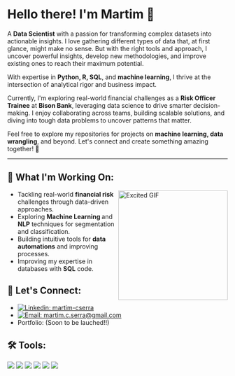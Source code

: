 # Hello there! I'm Martim 🤠

A **Data Scientist** with a passion for transforming complex datasets into actionable insights. I love gathering different types of data that, at first glance, might make no sense. But with the right tools and approach, I uncover powerful insights, develop new methodologies, and improve existing ones to reach their maximum potential.  

With expertise in **Python, R, SQL**, and **machine learning**, I thrive at the intersection of analytical rigor and business impact. 

Currently, I'm exploring real-world financial challenges as a **Risk Officer Trainee** at **Bison Bank**, leveraging data science to drive smarter decision-making. I enjoy collaborating across teams, building scalable solutions, and diving into tough data problems to uncover patterns that matter.  

Feel free to explore my repositories for projects on **machine learning, data wrangling**, and beyond. Let's connect and create something amazing together! 🚀  

--- 

## 🌱 What I'm Working On:  

</a></p>
<img align="right" src="https://media.giphy.com/media/o0vwzuFwCGAFO/giphy.gif?cid=790b7611tijrnz9axanthqs15u3uc8aceqaya15idq87ayxu&ep=v1_gifs_search&rid=giphy.gif&ct=g" alt="Excited GIF" width="250" />
<ul>
<li> Tackling real-world <strong> financial risk</strong> challenges through data-driven approaches.</li>
<li> Exploring <strong>Machine Learning </strong> and <strong>NLP</strong> techniques for segmentation and classification.</li>
<li> Building intuitive tools for <strong>data automations</strong> and improving processes.</li>
<li> Improving my expertise in databases with <strong>SQL</strong> code.</li>

</ul>

## 🔗 Let's Connect:  
- [![Linkedin: martim-cserra](https://custom-icon-badges.demolab.com/badge/Linkedin-0A66C2?logo=linkedin-white&logoColor=fff)](https://www.linkedin.com/in/martim-cserra/)
- [![Email: martim.c.serra@gmail.com](https://custom-icon-badges.demolab.com/badge/Mail-E61B23.svg?logo=mail)](mailto:martim.c.serra@gmail.com)
- Portfolio:  (Soon to be lauched!!) 


## 🛠️ Tools:
![](https://img.shields.io/badge/Python-FFD43B?style=for-the-badge&logo=python&logoColor=blue)
![](https://img.shields.io/badge/Pandas-2C2D72?style=for-the-badge&logo=pandas&logoColor=white)
![](https://img.shields.io/badge/scikit_learn-F7931E?style=for-the-badge&logo=scikit-learn&logoColor=white)
![](https://img.shields.io/badge/Jupyter-F37626.svg?&style=for-the-badge&logo=Jupyter&logoColor=white)
![](https://img.shields.io/badge/Matplotlib-000000?style=for-the-badge&logo=matplotlib&logoColor=white)
![](https://img.shields.io/badge/MySQL-005C84?style=for-the-badge&logo=mysql&logoColor=white)
